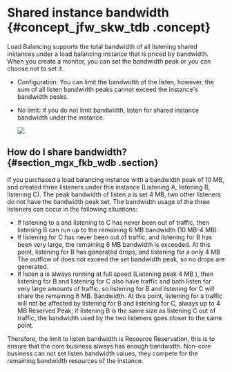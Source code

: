 # Shared instance bandwidth {#concept_jfw_skw_tdb .concept}

Load Balancing supports the total bandwidth of all listening shared instances under a load balancing instance that is priced by bandwidth. When you create a monitor, you can set the bandwidth peak or you can choose not to set it.

-   Configuration: You can limit the bandwidth of the listen, however, the sum of all listen bandwidth peaks cannot exceed the instance's bandwidth peaks.
-   No limit: if you do not limit bandwidth, listen for shared instance bandwidth under the instance.

    ![](images/2830_en-US.png)


## How do I share bandwidth? {#section_mgx_fkb_wdb .section}

If you purchased a load balancing instance with a bandwidth peak of 10 MB, and created three listeners under this instance \(Listening A, listening B, listening C\). The peak bandwidth of listen a is set 4 MB, two other listeners do not have the bandwidth peak set. The bandwidth usage of the three listeners can occur in the following situations:

-   If listening to a and listening to C has never been out of traffic, then listening B can run up to the remaining 6 MB bandwidth \(10 MB-4 MB\).
-   If listening for C has never been out of traffic, and listening for B has been very large, the remaining 6 MB bandwidth is exceeded. At this point, listening for B has generated drops, and listening for a only 4 MB The outflow of does not exceed the set bandwidth peak, so no drops are generated.
-   If listen a is always running at full speed \(Listening peak 4 MB \), then listening for B and listening for C also have traffic and both listen for very large amounts of traffic, so listening for B and listening for C will share the remaining 6 MB. Bandwidth. At this point, listening for a traffic will not be affected by listening for B and listening for C, always up to 4 MB Reserved Peak; if listening B is the same size as listening C out of traffic, the bandwidth used by the two listeners goes closer to the same point.

Therefore, the limit to listen bandwidth is Resource Reservation, this is to ensure that the core business always has enough bandwidth. Non-core business can not set listen bandwidth values, they compete for the remaining bandwidth resources of the instance.

